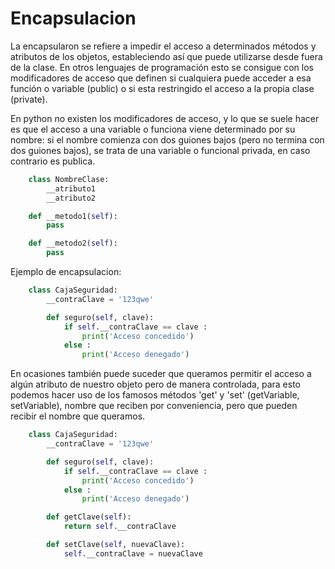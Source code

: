 # Encapsulacion

La encapsularon se refiere a impedir el acceso a determinados métodos y atributos de los objetos, estableciendo así que puede utilizarse desde fuera de la clase. En otros lenguajes de programación esto se consigue con los modificadores de acceso que definen si cualquiera puede acceder a esa función o variable (public) o si esta restringido el acceso a la propia clase (private).

En python no existen los modificadores de acceso, y lo que se suele hacer es que el acceso a una variable o funciona viene determinado por su nombre: si el nombre comienza con dos guiones bajos (pero no termina con dos guiones bajos), se trata de una variable o funcional privada, en caso contrario es publica.

```python
    class NombreClase:
        __atributo1
        __atributo2

    def __metodo1(self):
        pass

    def __metodo2(self):
        pass
```

Ejemplo de encapsulacion:

```python
    class CajaSeguridad:
        __contraClave = '123qwe'

        def seguro(self, clave):
            if self.__contraClave == clave :
                print('Acceso concedido')
            else :
                print('Acceso denegado')
```

En ocasiones también puede suceder que queramos permitir el acceso a algún atributo de nuestro objeto pero de manera controlada, para esto podemos hacer uso de los famosos métodos 'get' y 'set' (getVariable, setVariable), nombre que reciben por conveniencia, pero que pueden recibir el nombre que queramos.

```python
    class CajaSeguridad:
        __contraClave = '123qwe'

        def seguro(self, clave):
            if self.__contraClave == clave :
                print('Acceso concedido')
            else :
                print('Acceso denegado')

        def getClave(self):
            return self.__contraClave

        def setClave(self, nuevaClave):
            self.__contraClave = nuevaClave
```